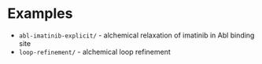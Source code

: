 # Examples

* `abl-imatinib-explicit/` - alchemical relaxation of imatinib in Abl binding site
* `loop-refinement/` - alchemical loop refinement
